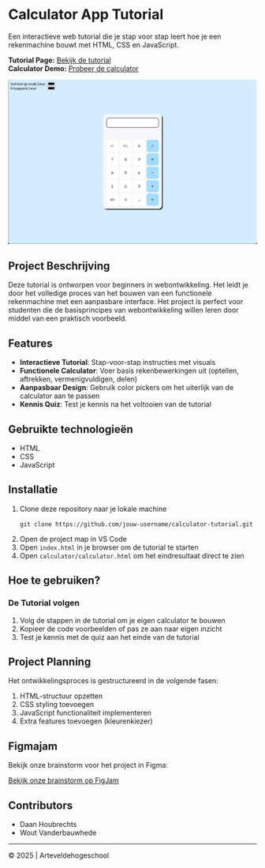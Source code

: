 # Calculator App Tutorial

Een interactieve web tutorial die je stap voor stap leert hoe je een rekenmachine bouwt met HTML, CSS en JavaScript.

**Tutorial Page:** [Bekijk de tutorial](https://pgmgent-atwork2.github.io/project-1-workshop-start-to-code-daan-en-wout/)  
**Calculator Demo:** [Probeer de calculator](https://pgmgent-atwork2.github.io/project-1-workshop-start-to-code-daan-en-wout/calculator/calculator.html)

![Calculator App Screenshot](/assets/img/result.png)

## Project Beschrijving

Deze tutorial is ontworpen voor beginners in webontwikkeling. Het leidt je door het volledige proces van het bouwen van een functionele rekenmachine met een aanpasbare interface. Het project is perfect voor studenten die de basisprincipes van webontwikkeling willen leren door middel van een praktisch voorbeeld.

## Features

- **Interactieve Tutorial**: Stap-voor-stap instructies met visuals
- **Functionele Calculator**: Voer basis rekenbewerkingen uit (optellen, aftrekken, vermenigvuldigen, delen)
- **Aanpasbaar Design**: Gebruik color pickers om het uiterlijk van de calculator aan te passen
- **Kennis Quiz**: Test je kennis na het voltooien van de tutorial

## Gebruikte technologieën

- HTML
- CSS
- JavaScript

## Installatie

1. Clone deze repository naar je lokale machine
   ```
   git clone https://github.com/jouw-username/calculator-tutorial.git
   ```
2. Open de project map in VS Code
3. Open `index.html` in je browser om de tutorial te starten
4. Open `calculator/calculator.html` om het eindresultaat direct te zien

## Hoe te gebruiken?

### De Tutorial volgen

1. Volg de stappen in de tutorial om je eigen calculator te bouwen
2. Kopieer de code voorbeelden of pas ze aan naar eigen inzicht
3. Test je kennis met de quiz aan het einde van de tutorial

## Project Planning

Het ontwikkelingsproces is gestructureerd in de volgende fasen:

1. HTML-structuur opzetten
2. CSS styling toevoegen
3. JavaScript functionaliteit implementeren
4. Extra features toevoegen (kleurenkiezer)

## Figmajam

Bekijk onze brainstorm voor het project in Figma:

[Bekijk onze brainstorm op FigJam](https://www.figma.com/board/rqeeSs3d0NPcjBgwmGEpIz/-Work-Tutorial?node-id=0-1&t=BT283oHNSpFy89VT-1)

## Contributors

- Daan Houbrechts
- Wout Vanderbauwhede

---

© 2025 | Arteveldehogeschool
